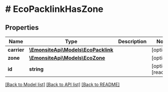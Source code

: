 # # EcoPacklinkHasZone

## Properties

Name | Type | Description | Notes
------------ | ------------- | ------------- | -------------
**carrier** | [**\EmonsiteApi\Models\EcoPacklink**](EcoPacklink.md) |  | [optional]
**zone** | [**\EmonsiteApi\Models\EcoZone**](EcoZone.md) |  | [optional]
**id** | **string** |  | [optional] [readonly]

[[Back to Model list]](../../README.md#models) [[Back to API list]](../../README.md#endpoints) [[Back to README]](../../README.md)
